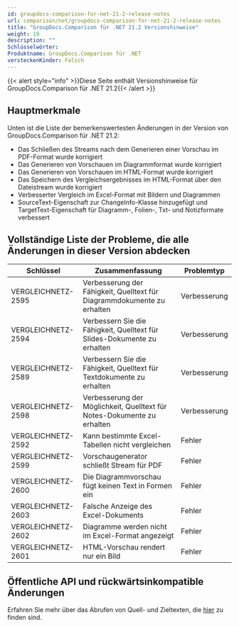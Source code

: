 ```yaml
---
id: groupdocs-comparison-for-net-21-2-release-notes
url: comparison/net/groupdocs-comparison-for-net-21-2-release-notes
title: "GroupDocs.Comparison für .NET 21.2 Versionshinweise"
weight: 19
description: ""
Schlüsselwörter:
Produktname: GroupDocs.Comparison für .NET
versteckenKinder: Falsch
---
```

{{< alert style="info" >}}Diese Seite enthält Versionshinweise für GroupDocs.Comparison für .NET 21.2{{< /alert >}}

## Hauptmerkmale

Unten ist die Liste der bemerkenswertesten Änderungen in der Version von GroupDocs.Comparison für .NET 21.2:

* Das Schließen des Streams nach dem Generieren einer Vorschau im PDF-Format wurde korrigiert
* Das Generieren von Vorschauen im Diagrammformat wurde korrigiert
* Das Generieren von Vorschauen im HTML-Format wurde korrigiert
* Das Speichern des Vergleichsergebnisses im HTML-Format über den Dateistream wurde korrigiert
* Verbesserter Vergleich im Excel-Format mit Bildern und Diagrammen
* SourceText-Eigenschaft zur ChangeInfo-Klasse hinzugefügt und TargetText-Eigenschaft für Diagramm-, Folien-, Txt- und Notizformate verbessert
## Vollständige Liste der Probleme, die alle Änderungen in dieser Version abdecken

| Schlüssel | Zusammenfassung | Problemtyp |
| --- | --- | --- |
| VERGLEICHNETZ-2595 | Verbesserung der Fähigkeit, Quelltext für Diagrammdokumente zu erhalten | Verbesserung |
| VERGLEICHNETZ-2594 | Verbessern Sie die Fähigkeit, Quelltext für Slides-Dokumente zu erhalten | Verbesserung |
| VERGLEICHNETZ-2589 | Verbessern Sie die Fähigkeit, Quelltext für Textdokumente zu erhalten | Verbesserung |
| VERGLEICHNETZ-2598 | Verbesserung der Möglichkeit, Quelltext für Notes-Dokumente zu erhalten | Verbesserung |
| VERGLEICHNETZ-2592 | Kann bestimmte Excel-Tabellen nicht vergleichen | Fehler |
| VERGLEICHNETZ-2599 | Vorschaugenerator schließt Stream für PDF | Fehler |
| VERGLEICHNETZ-2600 | Die Diagrammvorschau fügt keinen Text in Formen ein | Fehler |
| VERGLEICHNETZ-2603 | Falsche Anzeige des Excel-Dokuments | Fehler |
| VERGLEICHNETZ-2602 | Diagramme werden nicht im Excel-Format angezeigt | Fehler |
| VERGLEICHNETZ-2601 | HTML-Vorschau rendert nur ein Bild | Fehler |

## Öffentliche API und rückwärtsinkompatible Änderungen

Erfahren Sie mehr über das Abrufen von Quell- und Zieltexten, die [hier](https://docs.groupdocs.com/comparison/net/get-source-and-target-text-from-files/) zu finden sind.

